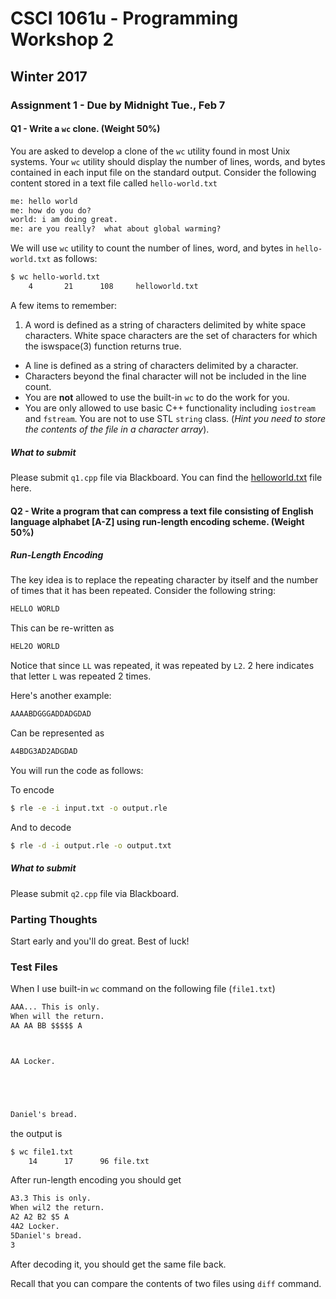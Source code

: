 # CSCI 1061u - Programming Workshop 2 

## Winter 2017

### Assignment 1 - Due by Midnight Tue., Feb 7 

#### Q1 - Write a `wc` clone. (Weight 50%)

You are asked to develop a clone of the `wc` utility found in most Unix systems.  Your `wc` utility should display the number of lines, words, and bytes contained in each input file on the standard output.  Consider the following content stored in a text file called `hello-world.txt`

~~~txt
me: hello world
me: how do you do?
world: i am doing great.
me: are you really?  what about global warming?
~~~

We will use `wc` utility to count the number of lines, word, and bytes in `hello-world.txt` as follows:

~~~bash
$ wc hello-world.txt
	4		21		108		helloworld.txt
~~~

A few items to remember:

1. A word is defined as a string of characters delimited by white space characters.  White space characters are the set of characters for which the iswspace(3) function returns true.
- A line is defined as a string of characters delimited by a <newline> character.
- Characters beyond the final <newline> character will not be included in the line count.
- You are **not** allowed to use the built-in `wc` to do the work for you.  
- You are only allowed to use basic C++ functionality including `iostream` and `fstream`.  You are not to use STL `string` class.  (_Hint you need to store the contents of the file in a character array_). 

##### What to submit

Please submit `q1.cpp` file via Blackboard.  You can find the [helloworld.txt](helloworld.txt) file here.

#### Q2 - Write a program that can compress a text file consisting of English language alphabet [A-Z] using run-length encoding scheme.  (Weight 50%)

##### Run-Length Encoding

The key idea is to replace the repeating character by itself and the number of times that it has been repeated.  Consider the following string:

~~~txt
HELLO WORLD
~~~

This can be re-written as

~~~txt
HEL2O WORLD
~~~

Notice that since `LL` was repeated, it was repeated by `L2`.  2 here indicates that letter `L` was repeated 2 times.

Here's another example:

~~~txt
AAAABDGGGADDADGDAD
~~~

Can be represented as

~~~txt
A4BDG3AD2ADGDAD
~~~

You will run the code as follows:

To encode

~~~bash
$ rle -e -i input.txt -o output.rle
~~~

And to decode

~~~bash
$ rle -d -i output.rle -o output.txt
~~~

##### What to submit

Please submit `q2.cpp` file via Blackboard.

### Parting Thoughts

Start early and you'll do great.  Best of luck!

### Test Files

When I use built-in `wc` command on the following file (`file1.txt`)

~~~txt
AAA... This is only.
When will the return.
AA AA BB $$$$$ A



AA Locker.





Daniel's bread.


~~~

the output is

~~~bash
$ wc file1.txt
	14      17      96 file.txt
~~~

After run-length encoding you should get

~~~txt
A3.3 This is only.
When wil2 the return.
A2 A2 B2 $5 A
4A2 Locker.
5Daniel's bread.
3
~~~

After decoding it, you should get the same file back.

Recall that you can compare the contents of two files using `diff` command.
